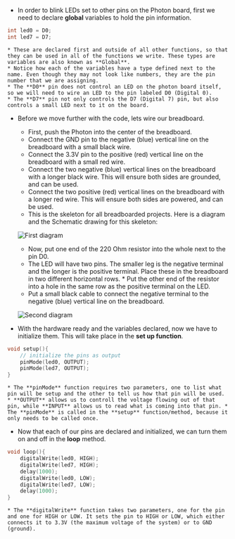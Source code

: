 * In order to blink LEDs set to other pins on the Photon board, first we need to declare **global** variables to hold the pin information. 
``` C
int led0 = D0;
int led7 = D7;
 ```
    * These are declared first and outside of all other functions, so that they can be used in all of the functions we write. These types are variables are also known as **Global**.
    * Notice how each of the variables have a type defined next to the name. Even though they may not look like numbers, they are the pin number that we are assigning.  
    * The **D0** pin does not control an LED on the photon board itself, so we will need to wire an LED to the pin labeled D0 (Digital 0). 
    * The **D7** pin not only controls the D7 (Digital 7) pin, but also controls a small LED next to it on the board. 
* Before we move further with the code, lets wire our breadboard. 
    * First, push the Photon into the center of the breadboard. 
    * Connect the GND pin to the negative (blue) vertical line on the breadboard with a small black wire.
    * Connect the 3.3V pin to the positive (red) vertical line on the breadboard with a small red wire.
    * Connect the two negative (blue) vertical lines on the breadboard with a longer black wire. This will ensure both sides are grounded, and can be used. 
    * Connect the two positive (red) vertical lines on the breadboard with a longer red wire. This will ensure both sides are powered, and can be used. 
    * This is the skeleton for all breadboarded projects. Here is a diagram and the Schematic drawing for this skeleton:

    ![First diagram](https://compagnb.github.io/PUFY1225-Digital_Craft/classExercises/assets/wk9_photon1.png "First diagram")

    * Now, put one end of the 220 Ohm resistor into the whole next to the pin D0.
    * The LED will have two pins. The smaller leg is the negative terminal and the longer is the positive terminal. Place these in the breadboard in two different horizontal rows. * Put the other end of the resistor into a hole in the same row as the positive terminal on the LED. 
    * Put a small black cable to connect the negative terminal to the negative (blue) vertical line on the breadboard.

    ![Second diagram](https://compagnb.github.io/PUFY1225-Digital_Craft/classExercises/assets/wk9_photon2.png "Second diagram")

* With the hardware ready and the variables declared, now we have to initialize them. This will take place in the **set up function**.
``` C
void setup(){
    // initialize the pins as output
    pinMode(led0, OUTPUT);
    pinMode(led7, OUTPUT);
}
```
    * The **pinMode** function requires two parameters, one to list what pin will be setup and the other to tell us how that pin will be used. 
    * **OUTPUT** allows us to controll the voltage flowing out of that pin, while **INPUT** allows us to read what is coming into that pin. * The **pinMode** is called in the **setup** function/method, because it only needs to be called once. 
* Now that each of our pins are declared and initialized, we can turn them on and off in the **loop** method. 
``` C
void loop(){
    digitalWrite(led0, HIGH);
    digitalWrite(led7, HIGH);
    delay(1000);
    digitalWrite(led0, LOW);
    digitalWrite(led7, LOW);
    delay(1000);
}
```
    * The **digitalWrite** function takes two parameters, one for the pin and one for HIGH or LOW. It sets the pin to HIGH or LOW, which either connects it to 3.3V (the maximum voltage of the system) or to GND (ground). 
    